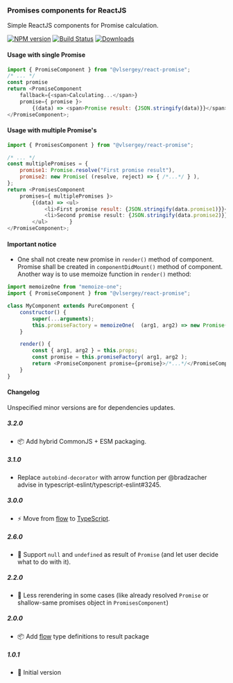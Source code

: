 ### Promises components for ReactJS

Simple ReactJS components for Promise calculation.

[![NPM version][npm-image]][npm-url]
[![Build Status][travis-image]][travis-url]
[![Downloads][downloads-image]][downloads-url]

#### Usage with single Promise
```javascript
import { PromiseComponent } from "@vlsergey/react-promise";
/* ... */
const promise
return <PromiseComponent
    fallback={<span>Calculating...</span>}
	promise={ promise }>
		{(data) => <span>Promise result: {JSON.stringify(data)}}</span>}
</PromiseComponent>;
```

#### Usage with multiple Promise's
```javascript
import { PromisesComponent } from "@vlsergey/react-promise";

/* ... */
const multiplePromises = {
	promise1: Promise.resolve("First promise result"),
	promise2: new Promise( (resolve, reject) => { /*...*/ } ),
};
return <PromisesComponent
	promises={ multiplePromises }>
		{(data) => <ul>
			<li>First promise result: {JSON.stringify(data.promise1)}}</li>
			<li>Second promise result: {JSON.stringify(data.promise2)}}</li>
		</ul>		}
</PromiseComponent>;
```

#### Important notice
* One shall not create new promise in `render()` method of component. Promise shall be created in `componentDidMount()` method of component. Another way is to use memoize function in `render()` method:

```javascript
import memoizeOne from "memoize-one";
import { PromiseComponent } from "@vlsergey/react-promise";

class MyComponent extends PureComponent {
	constructor() {
		super(...arguments);
		this.promiseFactory = memoizeOne(  (arg1, arg2) => new Promise( /*...*/ )  );
	}

	render() {
		const { arg1, arg2 } = this.props;
		const promise = this.promiseFactory( arg1, arg2 );
		return <PromiseComponent promise={promise}>/*...*/</PromiseComponent>;
	}
}
```

#### Changelog
Unspecified minor versions are for dependencies updates.

##### 3.2.0
* 📦 Add hybrid CommonJS + ESM packaging.

##### 3.1.0
* Replace `autobind-decorator` with arrow function per @bradzacher advise in typescript-eslint/typescript-eslint#3245.

##### 3.0.0
* ⚡ Move from [flow](https://flow.org/) to [TypeScript](https://www.typescriptlang.org/).

##### 2.6.0
* 🐛 Support `null` and `undefined` as result of `Promise` (and let user decide what to do with it).

##### 2.2.0
* 🐎 Less rerendering in some cases (like already resolved `Promise` or shallow-same promises object in `PromisesComponent`)

##### 2.0.0
* 📦 Add [flow](https://flow.org/) type definitions to result package

##### 1.0.1
* 🎉 Initial version

[npm-image]: https://img.shields.io/npm/v/@vlsergey/react-promise.svg?style=flat-square
[npm-url]: https://npmjs.org/package/@vlsergey/react-promise
[travis-image]: https://travis-ci.org/vlsergey/react-promise.svg?branch=master
[travis-url]: https://travis-ci.org/vlsergey/react-promise
[downloads-image]: http://img.shields.io/npm/dm/@vlsergey/react-promise.svg?style=flat-square
[downloads-url]: https://npmjs.org/package/@vlsergey/react-promise
